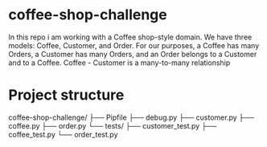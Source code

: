 # coffee-shop-challenge
In this repo i am working with a Coffee shop-style domain. We have three models: Coffee, Customer, and Order. For our purposes, a Coffee has many Orders, a Customer has many Orders, and an Order belongs to a Customer and to a Coffee. Coffee - Customer is a many-to-many relationship
# Project structure 
coffee-shop-challenge/ ├── Pipfile ├── debug.py ├── customer.py ├── coffee.py ├── order.py └── tests/ ├── customer_test.py ├── coffee_test.py └── order_test.py
